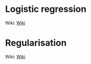 # Logistic regression
Wiki: [Wiki](https://share.coursera.org/wiki/index.php/ML:Logistic_Regression)

# Regularisation
Wiki: [Wiki](https://share.coursera.org/wiki/index.php/ML:Regularization)
